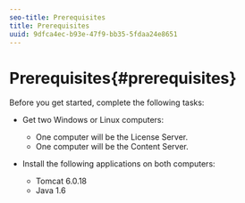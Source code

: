 ```yaml
---
seo-title: Prerequisites
title: Prerequisites
uuid: 9dfca4ec-b93e-47f9-bb35-5fdaa24e8651
---
```


# Prerequisites{#prerequisites}

Before you get started, complete the following tasks:

* Get two Windows or Linux computers:

    * One computer will be the License Server. 
    * One computer will be the Content Server.

* Install the following applications on both computers:

    * Tomcat 6.0.18 
    * Java 1.6

